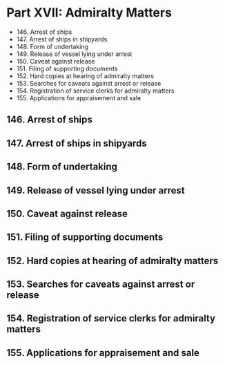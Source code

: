 # Part XVII: Admiralty Matters 

<ul type="*">
  <li>146. Arrest of ships</li>
  <li>147. Arrest of ships in shipyards</li>
  <li>148. Form of undertaking</li>
  <li>149. Release of vessel lying under arrest</li>
  <li>150. Caveat against release</li>
  <li>151. Filing of supporting documents</li>
  <li>152. Hard copies at hearing of admiralty matters</li>
  <li>153. Searches for caveats against arrest or release</li>
  <li>154. Registration of service clerks for admiralty matters</li>
  <li>155. Applications for appraisement and sale</li>
</ul>

## 146. Arrest of ships 
## 147. Arrest of ships in shipyards 
## 148. Form of undertaking 
## 149. Release of vessel lying under arrest 
## 150. Caveat against release 
## 151. Filing of supporting documents 
## 152. Hard copies at hearing of admiralty matters 
## 153. Searches for caveats against arrest or release 
## 154. Registration of service clerks for admiralty matters 
## 155. Applications for appraisement and sale 
